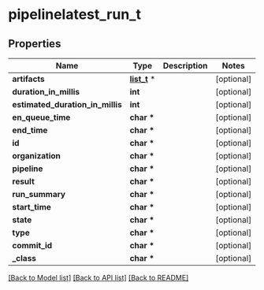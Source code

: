 # pipelinelatest_run_t

## Properties
Name | Type | Description | Notes
------------ | ------------- | ------------- | -------------
**artifacts** | [**list_t**](pipelinelatest_runartifacts.md) \* |  | [optional] 
**duration_in_millis** | **int** |  | [optional] 
**estimated_duration_in_millis** | **int** |  | [optional] 
**en_queue_time** | **char \*** |  | [optional] 
**end_time** | **char \*** |  | [optional] 
**id** | **char \*** |  | [optional] 
**organization** | **char \*** |  | [optional] 
**pipeline** | **char \*** |  | [optional] 
**result** | **char \*** |  | [optional] 
**run_summary** | **char \*** |  | [optional] 
**start_time** | **char \*** |  | [optional] 
**state** | **char \*** |  | [optional] 
**type** | **char \*** |  | [optional] 
**commit_id** | **char \*** |  | [optional] 
**_class** | **char \*** |  | [optional] 

[[Back to Model list]](../README.md#documentation-for-models) [[Back to API list]](../README.md#documentation-for-api-endpoints) [[Back to README]](../README.md)


